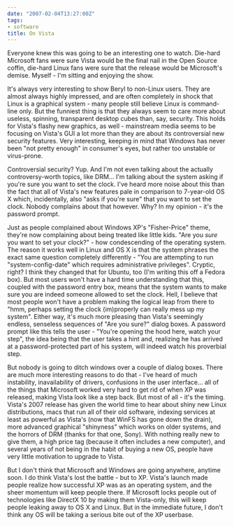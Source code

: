 ```yaml
---
date: "2007-02-04T13:27:00Z"
tags:
- software
title: On Vista
---
```


Everyone knew this was going to be an interesting one to watch. Die-hard
Microsoft fans were sure Vista would be the final nail in the Open Source
coffin, die-hard Linux fans were sure that the release would be Microsoft's
demise. Myself - I'm sitting and enjoying the show.

It's always very interesting to show Beryl to non-Linux users. They are almost
always highly impressed, and are often completely in shock that Linux is a
graphical system - many people still believe Linux is command-line only. But
the funniest thing is that they always seem to care more about useless,
spinning, transparent desktop cubes than, say, security. This holds for Vista's
flashy new graphics, as well - mainstream media seems to be focusing on Vista's
GUI a lot more than they are about its controversial new security features.
Very interesting, keeping in mind that Windows has never been "not pretty
enough" in consumer's eyes, but rather too unstable or virus-prone.

Controversial security? Yup. And I'm not even talking about the actually
controversy-worth topics, like DRM... I'm talking about the system asking if
you're sure you want to set the clock. I've heard more noise about this than
the fact that all of Vista's new features pale in comparison to 7-year-old OS X
which, incidentally, also "asks if you're sure" that you want to set the clock.
Nobody complains about that however. Why? In my opinion - it's the password
prompt.

Just as people complained about Windows XP's "Fisher-Price" theme, they're now
complaining about being treated like little kids. "Are you _sure_ you want to
set your clock?" - how condescending of the operating system. The reason it
works well in Linux and OS X is that the system phrases the exact same question
completely differently - "You are attempting to run "system-config-date" which
requires administrative privileges". Cryptic, right? I think they changed that
for Ubuntu, too (I'm writing this off a Fedora box). But most users won't have
a hard time understanding that this, coupled with the password entry box, means
that the system wants to make sure you are indeed someone allowed to set the
clock. Hell, I believe that most people won't have a problem making the logical
leap from there to "hmm, perhaps setting the clock (im)properly can really mess
up my system". Either way, it's much more pleasing than Vista's seemingly
endless, senseless sequences of "Are you sure?" dialog boxes. A password prompt
like this tells the user - "You're opening the hood here, watch your step", the
idea being that the user takes a hint and, realizing he has arrived at a
password-protected part of his system, will indeed watch his proverbial step.

But nobody is going to ditch windows over a couple of dialog boxes. There are
much more interesting reasons to do that - I've heard of much instability,
inavailability of drivers, confusions in the user interface... all of the
things that Microsoft worked very hard to get rid of when XP was released,
making Vista look like a step back. But most of all - it's the timing. Vista's
2007 release has given the world time to hear about shiny new Linux
distributions, macs that run all of their old software, indexing services at
least as powerful as Vista's (now that WinFS has gone down the drain), more
advanced graphical "shinyness" which works on older systems, and the horrors of
DRM (thanks for that one, Sony). With nothing really new to give them, a high
price tag (because it often includes a new computer), and several years of not
being in the habit of buying a new OS, people have very little motivation to
upgrade to Vista.

But I don't think that Microsoft and Windows are going anywhere, anytime soon.
I do think Vista's lost the battle - but to XP. Vista's launch made people
realize how successful XP was as an operating system, and the sheer momentum
will keep people there. If Microsoft locks people out of technologies like
DirectX 10 by making them Vista-only, this will keep people leaking away to OS
X and Linux. But in the immediate future, I don't think any OS will be taking a
serious bite out of the XP userbase.
